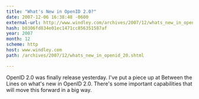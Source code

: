 ```yaml
---
title: "What's New in OpenID 2.0?"
date: 2007-12-06 16:38:48 -0600
external-url: http://www.windley.com/archives/2007/12/whats_new_in_openid_20.shtml
hash: b0306fd834e01ec1471cc856351587af
year: 2007
month: 12
scheme: http
host: www.windley.com
path: /archives/2007/12/whats_new_in_openid_20.shtml

---
```






OpenID 2.0 was finally release yesterday.  I've put a piece up at
Between the Lines on what's new in OpenID
2.0.  There's some important capabilities that will move this
forward in a big way.  


